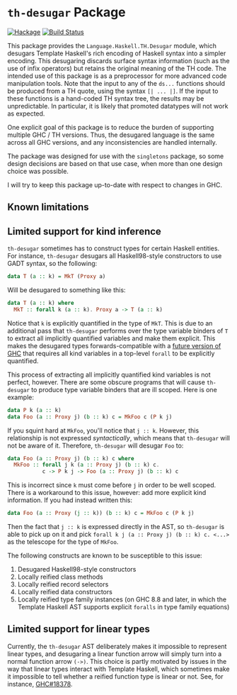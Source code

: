 `th-desugar` Package
====================

[![Hackage](https://img.shields.io/hackage/v/th-desugar.svg)](http://hackage.haskell.org/package/th-desugar)
[![Build Status](https://github.com/goldfirere/th-desugar/workflows/Haskell-CI/badge.svg)](https://github.com/goldfirere/th-desugar/actions?query=workflow%3AHaskell-CI)

This package provides the `Language.Haskell.TH.Desugar` module, which desugars
Template Haskell's rich encoding of Haskell syntax into a simpler encoding.
This desugaring discards surface syntax information (such as the use of infix
operators) but retains the original meaning of the TH code. The intended use
of this package is as a preprocessor for more advanced code manipulation
tools. Note that the input to any of the `ds...` functions should be produced
from a TH quote, using the syntax `[| ... |]`. If the input to these functions
is a hand-coded TH syntax tree, the results may be unpredictable. In
particular, it is likely that promoted datatypes will not work as expected.

One explicit goal of this package is to reduce the burden of supporting multiple
GHC / TH versions. Thus, the desugared language is the same across all GHC versions,
and any inconsistencies are handled internally.

The package was designed for use with the `singletons` package, so some design
decisions are based on that use case, when more than one design choice was
possible.

I will try to keep this package up-to-date with respect to changes in GHC.

Known limitations
-----------------

## Limited support for kind inference

`th-desugar` sometimes has to construct types for certain Haskell entities.
For instance, `th-desugar` desugars all Haskell98-style constructors to use
GADT syntax, so the following:

```haskell
data T (a :: k) = MkT (Proxy a)
```

Will be desugared to something like this:

```haskell
data T (a :: k) where
  MkT :: forall k (a :: k). Proxy a -> T (a :: k)
```

Notice that `k` is explicitly quantified in the type of `MkT`. This is due to
an additional pass that `th-desugar` performs over the type variable binders
of `T` to extract all implicitly quantified variables and make them explicit.
This makes the desugared types forwards-compatible with a
[future version of GHC](https://github.com/goldfirere/ghc-proposals/blob/bbefbee6fc0cddb10bbacc85f79e66c2706ce13f/proposals/0000-no-kind-vars.rst)
that requires all kind variables in a top-level `forall` to be explicitly
quantified.

This process of extracting all implicitly quantified kind variables is not
perfect, however. There are some obscure programs that will cause `th-desugar`
to produce type variable binders that are ill scoped. Here is one example:

```haskell
data P k (a :: k)
data Foo (a :: Proxy j) (b :: k) c = MkFoo c (P k j)
```

If you squint hard at `MkFoo`, you'll notice that `j :: k`. However, this
relationship is not expressed _syntactically_, which means that `th-desugar`
will not be aware of it. Therefore, `th-desugar` will desugar `Foo` to:

```haskell
data Foo (a :: Proxy j) (b :: k) c where
  MkFoo :: forall j k (a :: Proxy j) (b :: k) c.
           c -> P k j -> Foo (a :: Proxy j) (b :: k) c
```

This is incorrect since `k` must come before `j` in order to be well scoped.
There is a workaround to this issue, however: add more explicit kind
information. If you had instead written this:

```haskell
data Foo (a :: Proxy (j :: k)) (b :: k) c = MkFoo c (P k j)
```

Then the fact that `j :: k` is expressed directly in the AST, so `th-desugar`
is able to pick up on it and pick `forall k j (a :: Proxy j) (b :: k) c. <...>`
as the telescope for the type of `MkFoo`.

The following constructs are known to be susceptible to this issue:

1. Desugared Haskell98-style constructors
2. Locally reified class methods
3. Locally reified record selectors
4. Locally reified data constructors
5. Locally reified type family instances (on GHC 8.8 and later, in which the
   Template Haskell AST supports explicit `foralls` in type family equations)

## Limited support for linear types

Currently, the `th-desugar` AST deliberately makes it impossible to represent
linear types, and desugaring a linear function arrow will simply turn into a
normal function arrow `(->)`. This choice is partly motivated by issues in the
way that linear types interact with Template Haskell, which sometimes make it
impossible to tell whether a reified function type is linear or not. See, for
instance, [GHC#18378](https://gitlab.haskell.org/ghc/ghc/-/issues/18378).
